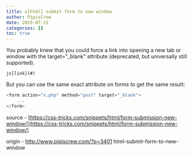 ```yaml
---
title: o[html] submit form to new window
author: PipisCrew
date: 2015-07-21
categories: []
toc: true
---
```


You probably knew that you could force a link into opening a new tab or window with the target="_blank" attribute (deprecated, but universally still supported).

```js[link](#)```

But you can use the same exact attribute on forms to get the same result:

```js
<form action="x.php" method="post" target="_blank">
    ...
</form>
```

source - [https://css-tricks.com/snippets/html/form-submission-new-window/](https://css-tricks.com/snippets/html/form-submission-new-window/)

origin - http://www.pipiscrew.com/?p=3401 html-submit-form-to-new-window